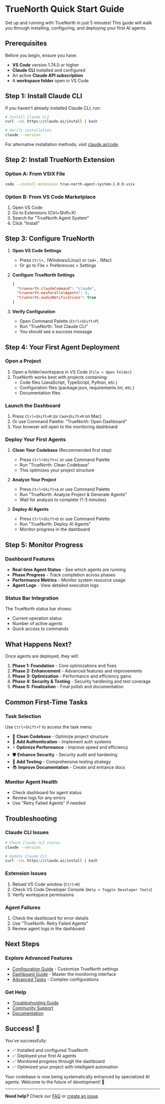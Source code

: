 # TrueNorth Quick Start Guide

Get up and running with TrueNorth in just 5 minutes! This guide will walk you through installing, configuring, and deploying your first AI agents.

## Prerequisites

Before you begin, ensure you have:

- **VS Code** version 1.74.0 or higher
- **Claude CLI** installed and configured
- An active **Claude API subscription**
- A **workspace folder** open in VS Code

## Step 1: Install Claude CLI

If you haven't already installed Claude CLI, run:

```bash
# Install Claude CLI
curl -sSL https://claude.ai/install | bash

# Verify installation
claude --version
```

For alternative installation methods, visit [claude.ai/code](https://claude.ai/code).

## Step 2: Install TrueNorth Extension

### Option A: From VSIX File
```bash
code --install-extension true-north-agent-system-1.0.0.vsix
```

### Option B: From VS Code Marketplace
1. Open VS Code
2. Go to Extensions (Ctrl+Shift+X)
3. Search for "TrueNorth Agent System"
4. Click "Install"

## Step 3: Configure TrueNorth

1. **Open VS Code Settings**
   - Press `Ctrl+,` (Windows/Linux) or `Cmd+,` (Mac)
   - Or go to File > Preferences > Settings

2. **Configure TrueNorth Settings**
   ```json
   {
     "truenorth.claudeCommand": "claude",
     "truenorth.maxParallelAgents": 8,
     "truenorth.audioNotifications": true
   }
   ```

3. **Verify Configuration**
   - Open Command Palette (`Ctrl+Shift+P`)
   - Run "TrueNorth: Test Claude CLI"
   - You should see a success message

## Step 4: Your First Agent Deployment

### Open a Project
1. Open a folder/workspace in VS Code (`File > Open Folder`)
2. TrueNorth works best with projects containing:
   - Code files (JavaScript, TypeScript, Python, etc.)
   - Configuration files (package.json, requirements.txt, etc.)
   - Documentation files

### Launch the Dashboard
1. Press `Ctrl+Shift+M` (or `Cmd+Shift+M` on Mac)
2. Or use Command Palette: "TrueNorth: Open Dashboard"
3. Your browser will open to the monitoring dashboard

### Deploy Your First Agents
1. **Clean Your Codebase** (Recommended first step)
   - Press `Ctrl+Shift+C` or use Command Palette
   - Run "TrueNorth: Clean Codebase"
   - This optimizes your project structure

2. **Analyze Your Project**
   - Press `Ctrl+Shift+A` or use Command Palette
   - Run "TrueNorth: Analyze Project & Generate Agents"
   - Wait for analysis to complete (1-3 minutes)

3. **Deploy AI Agents**
   - Press `Ctrl+Shift+D` or use Command Palette
   - Run "TrueNorth: Deploy AI Agents"
   - Monitor progress in the dashboard

## Step 5: Monitor Progress

### Dashboard Features
- **Real-time Agent Status** - See which agents are running
- **Phase Progress** - Track completion across phases
- **Performance Metrics** - Monitor system resource usage
- **Agent Logs** - View detailed execution logs

### Status Bar Integration
The TrueNorth status bar shows:
- Current operation status
- Number of active agents
- Quick access to commands

## What Happens Next?

Once agents are deployed, they will:

1. **Phase 1: Foundation** - Core optimizations and fixes
2. **Phase 2: Enhancement** - Advanced features and improvements
3. **Phase 3: Optimization** - Performance and efficiency gains
4. **Phase 4: Security & Testing** - Security hardening and test coverage
5. **Phase 5: Finalization** - Final polish and documentation

## Common First-Time Tasks

### Task Selection
Use `Ctrl+Shift+T` to access the task menu:
- 🧹 **Clean Codebase** - Optimize project structure
- 🔐 **Add Authentication** - Implement auth systems
- ⚡ **Optimize Performance** - Improve speed and efficiency
- 🛡️ **Enhance Security** - Security audit and hardening
- 🧪 **Add Testing** - Comprehensive testing strategy
- 📚 **Improve Documentation** - Create and enhance docs

### Monitor Agent Health
- Check dashboard for agent status
- Review logs for any errors
- Use "Retry Failed Agents" if needed

## Troubleshooting

### Claude CLI Issues
```bash
# Check Claude CLI status
claude --version

# Update Claude CLI
curl -sSL https://claude.ai/install | bash
```

### Extension Issues
1. Reload VS Code window (`Ctrl+R`)
2. Check VS Code Developer Console (`Help > Toggle Developer Tools`)
3. Verify workspace permissions

### Agent Failures
1. Check the dashboard for error details
2. Use "TrueNorth: Retry Failed Agents"
3. Review agent logs in the dashboard

## Next Steps

### Explore Advanced Features
- [Configuration Guide](./configuration.md) - Customize TrueNorth settings
- [Dashboard Guide](./dashboard.md) - Master the monitoring interface
- [Advanced Tasks](../tutorials/advanced-configuration.md) - Complex configurations

### Get Help
- [Troubleshooting Guide](../troubleshooting/common-issues.md)
- [Community Support](https://github.com/truenorth/issues)
- [Documentation](../README.md)

## Success! 🎉

You've successfully:
- ✅ Installed and configured TrueNorth
- ✅ Deployed your first AI agents
- ✅ Monitored progress through the dashboard
- ✅ Optimized your project with intelligent automation

Your codebase is now being systematically enhanced by specialized AI agents. Welcome to the future of development! 🚀

---

**Need help?** Check our [FAQ](../troubleshooting/common-issues.md#frequently-asked-questions) or [create an issue](https://github.com/truenorth/issues/new).